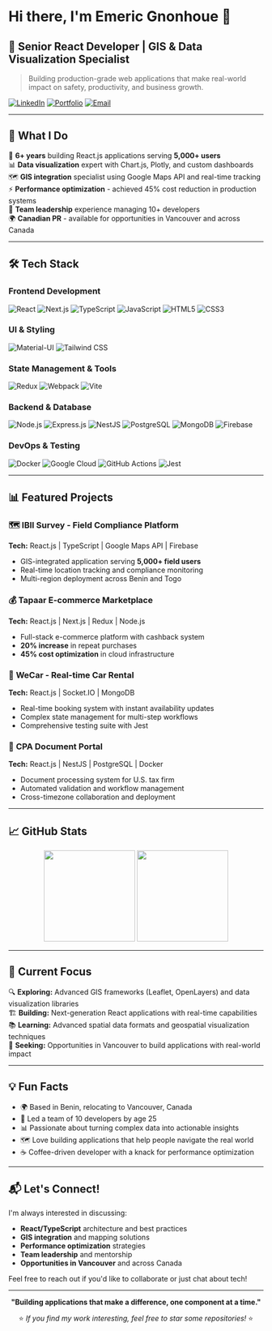 # Hi there, I'm Emeric Gnonhoue 👋

## 🚀 Senior React Developer | GIS & Data Visualization Specialist

> Building production-grade web applications that make real-world impact on safety, productivity, and business growth.

[![LinkedIn](https://img.shields.io/badge/LinkedIn-0077B5?style=for-the-badge&logo=linkedin&logoColor=white)](https://linkedin.com/in/g-emeric)
[![Portfolio](https://img.shields.io/badge/Portfolio-FF5722?style=for-the-badge&logo=firefox&logoColor=white)](https://emericgnonhoue.vercel.app)
[![Email](https://img.shields.io/badge/Email-D14836?style=for-the-badge&logo=gmail&logoColor=white)](mailto:urielmric@gmail.com)

---

## 💼 What I Do

🎯 **6+ years** building React.js applications serving **5,000+ users**  
📊 **Data visualization** expert with Chart.js, Plotly, and custom dashboards  
🗺️ **GIS integration** specialist using Google Maps API and real-time tracking  
⚡ **Performance optimization** - achieved 45% cost reduction in production systems  
👥 **Team leadership** experience managing 10+ developers  
🌍 **Canadian PR** - available for opportunities in Vancouver and across Canada

---

## 🛠️ Tech Stack

### Frontend Development
![React](https://img.shields.io/badge/React-20232A?style=for-the-badge&logo=react&logoColor=61DAFB)
![Next.js](https://img.shields.io/badge/Next.js-000000?style=for-the-badge&logo=next.js&logoColor=white)
![TypeScript](https://img.shields.io/badge/TypeScript-007ACC?style=for-the-badge&logo=typescript&logoColor=white)
![JavaScript](https://img.shields.io/badge/JavaScript-F7DF1E?style=for-the-badge&logo=javascript&logoColor=black)
![HTML5](https://img.shields.io/badge/HTML5-E34F26?style=for-the-badge&logo=html5&logoColor=white)
![CSS3](https://img.shields.io/badge/CSS3-1572B6?style=for-the-badge&logo=css3&logoColor=white)

### UI & Styling
![Material-UI](https://img.shields.io/badge/Material--UI-0081CB?style=for-the-badge&logo=material-ui&logoColor=white)
![Tailwind CSS](https://img.shields.io/badge/Tailwind_CSS-38B2AC?style=for-the-badge&logo=tailwind-css&logoColor=white)

### State Management & Tools
![Redux](https://img.shields.io/badge/Redux-593D88?style=for-the-badge&logo=redux&logoColor=white)
![Webpack](https://img.shields.io/badge/Webpack-8DD6F9?style=for-the-badge&logo=webpack&logoColor=black)
![Vite](https://img.shields.io/badge/Vite-646CFF?style=for-the-badge&logo=vite&logoColor=white)

### Backend & Database
![Node.js](https://img.shields.io/badge/Node.js-43853D?style=for-the-badge&logo=node.js&logoColor=white)
![Express.js](https://img.shields.io/badge/Express.js-404D59?style=for-the-badge)
![NestJS](https://img.shields.io/badge/NestJS-E0234E?style=for-the-badge&logo=nestjs&logoColor=white)
![PostgreSQL](https://img.shields.io/badge/PostgreSQL-316192?style=for-the-badge&logo=postgresql&logoColor=white)
![MongoDB](https://img.shields.io/badge/MongoDB-4EA94B?style=for-the-badge&logo=mongodb&logoColor=white)
![Firebase](https://img.shields.io/badge/Firebase-039BE5?style=for-the-badge&logo=Firebase&logoColor=white)

### DevOps & Testing
![Docker](https://img.shields.io/badge/Docker-2496ED?style=for-the-badge&logo=docker&logoColor=white)
![Google Cloud](https://img.shields.io/badge/Google_Cloud-4285F4?style=for-the-badge&logo=google-cloud&logoColor=white)
![GitHub Actions](https://img.shields.io/badge/GitHub_Actions-2088FF?style=for-the-badge&logo=github-actions&logoColor=white)
![Jest](https://img.shields.io/badge/Jest-323330?style=for-the-badge&logo=Jest&logoColor=white)

---

## 📊 Featured Projects

### 🗺️ **IBII Survey - Field Compliance Platform**
**Tech:** React.js | TypeScript | Google Maps API | Firebase  
- GIS-integrated application serving **5,000+ field users**
- Real-time location tracking and compliance monitoring
- Multi-region deployment across Benin and Togo

### 💰 **Tapaar E-commerce Marketplace**
**Tech:** React.js | Next.js | Redux | Node.js  
- Full-stack e-commerce platform with cashback system
- **20% increase** in repeat purchases
- **45% cost optimization** in cloud infrastructure

### 🚗 **WeCar - Real-time Car Rental**
**Tech:** React.js | Socket.IO | MongoDB  
- Real-time booking system with instant availability updates
- Complex state management for multi-step workflows
- Comprehensive testing suite with Jest

### 📄 **CPA Document Portal**
**Tech:** React.js | NestJS | PostgreSQL | Docker  
- Document processing system for U.S. tax firm
- Automated validation and workflow management
- Cross-timezone collaboration and deployment

---

## 📈 GitHub Stats

<div align="center">
  <img height="180em" src="https://github-readme-stats.vercel.app/api?username=yourusername&show_icons=true&theme=tokyonight&include_all_commits=true&count_private=true"/>
  <img height="180em" src="https://github-readme-stats.vercel.app/api/top-langs/?username=yourusername&layout=compact&langs_count=7&theme=tokyonight"/>
</div>

---

## 🎯 Current Focus

🔍 **Exploring:** Advanced GIS frameworks (Leaflet, OpenLayers) and data visualization libraries  
🏗️ **Building:** Next-generation React applications with real-time capabilities  
📚 **Learning:** Advanced spatial data formats and geospatial visualization techniques  
🎯 **Seeking:** Opportunities in Vancouver to build applications with real-world impact  

---

## 💡 Fun Facts

- 🌍 Based in Benin, relocating to Vancouver, Canada
- 🚀 Led a team of 10 developers by age 25
- 📊 Passionate about turning complex data into actionable insights
- 🗺️ Love building applications that help people navigate the real world
- ☕ Coffee-driven developer with a knack for performance optimization

---

## 📬 Let's Connect!

I'm always interested in discussing:
- **React/TypeScript** architecture and best practices
- **GIS integration** and mapping solutions
- **Performance optimization** strategies
- **Team leadership** and mentorship
- **Opportunities in Vancouver** and across Canada

Feel free to reach out if you'd like to collaborate or just chat about tech!

---

<div align="center">
  
**"Building applications that make a difference, one component at a time."**

⭐ *If you find my work interesting, feel free to star some repositories!* ⭐

</div>
